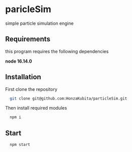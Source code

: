 
# paricleSim

simple particle simulation engine


## Requirements

this program requires the following dependencies

**node 16.14.0**

## Installation

First clone the repository

```bash
  git clone git@github.com:HonzaKubita/particleSim.git
```

Then install required modules

```bash
  npm i
```
## Start

```bash
  npm start
```